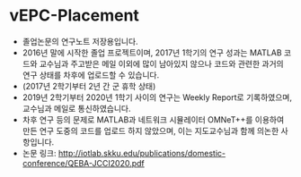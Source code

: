 # vEPC-Placement
* 졸업논문의 연구노트 저장용입니다.
* 2016년 말에 시작한 졸업 프로젝트이며, 2017년 1학기의 연구 성과는 MATLAB 코드와 교수님과 주고받은 메일 이외에 많이 남아있지 않으나 코드와 관련한 과거의 연구 상태를 차후에 업로드할 수 있습니다.
* (2017년 2학기부터 2년 간 군 휴학 상태)
* 2019년 2학기부터 2020년 1학기 사이의 연구는 Weekly Report로 기록하였으며, 교수님과 메일로 통신하였습니다. 
* 차후 연구 등의 문제로 MATLAB과 네트워크 시뮬레이터 OMNeT++를 이용하여 만든 연구 도중의 코드를 업로드 하지 않았으며, 이는 지도교수님과 함께 의논한 사항입니다.
* 논문 링크: http://iotlab.skku.edu/publications/domestic-conference/QEBA-JCCI2020.pdf
